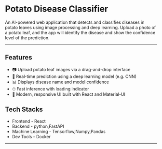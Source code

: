 # Potato Disease Classifier

An AI-powered web application that detects and classifies diseases in potato leaves using image processing and deep learning. Upload a photo of a potato leaf, and the app will identify the disease and show the confidence level of the prediction.

---

## Features

- 📷 Upload potato leaf images via a drag-and-drop interface
- 🤖 Real-time prediction using a deep learning model (e.g. CNN)
- 📊 Displays disease name and model confidence
- ⏱ Fast inference with loading indicator
- 🎨 Modern, responsive UI built with React and Material-UI

## Tech Stacks
- Frontend - React
- Backend - python,FastAPI
- Machine Learning - Tensorflow,Numpy,Pandas
- Dev Tools - Docker

---
